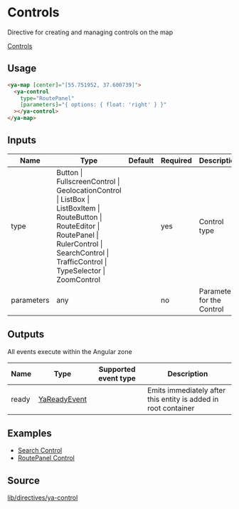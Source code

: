 # Controls

Directive for creating and managing controls on the map

[Controls](https://searchcontrol.stackblitz.io ':include :type=iframe height=550px')

## Usage

```html
<ya-map [center]="[55.751952, 37.600739]">
  <ya-control
    type="RoutePanel"
    [parameters]="{ options: { float: 'right' } }"
  ></ya-control>
</ya-map>
```

## Inputs

<table>
  <thead>
    <tr>
      <th>Name</th>
      <th>Type</th>
      <th>Default</th>
      <th>Required</th>
      <th>Description</th>
    </tr>
  </thead>
  <tbody>
    <tr>
      <td>type</td>
      <td>Button | FullscreenControl | GeolocationControl | ListBox | ListBoxItem | RouteButton | RouteEditor | RoutePanel | RulerControl | SearchControl | TrafficControl | TypeSelector | ZoomControl</td>
      <td></td>
      <td>yes</td>
      <td>Control type</td>
    </tr>
    <tr>
      <td>parameters</td>
      <td>any</td>
      <td></td>
      <td>no</td>
      <td>Parameters for the Control</td>
    </tr>
  </tbody>
</table>

## Outputs

All events execute within the Angular zone

| Name  | Type           | Supported event type | Description                                                    |
| ----- | -------------- | -------------------- | -------------------------------------------------------------- |
| ready | [YaReadyEvent] |                      | Emits immediately after this entity is added in root container |

[yareadyevent]: interfaces/ya-ready-event.md

## Examples

- [Search Control](https://stackblitz.com/edit/searchcontrol)
- [RoutePanel Control](https://stackblitz.com/edit/route-panel)

## Source

[lib/directives/ya-control](https://github.com/ddubrava/angular8-yandex-maps/tree/master/projects/angular8-yandex-maps/src/lib/directives/ya-control)
